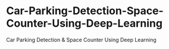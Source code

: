 # Car-Parking-Detection-Space-Counter-Using-Deep-Learning
Car Parking Detection &amp; Space Counter Using Deep Learning
